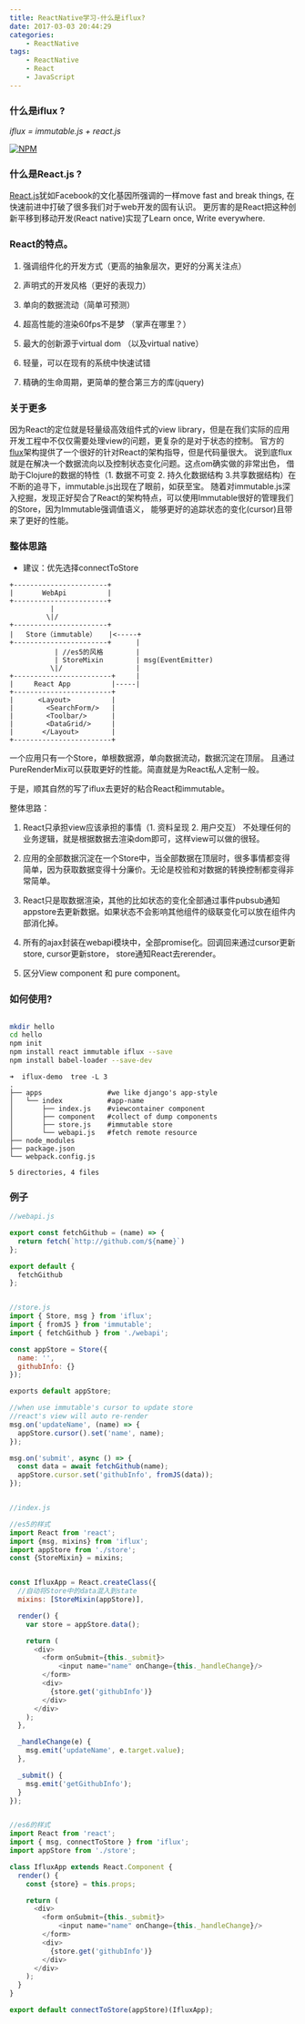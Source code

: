 ```yaml
---
title: ReactNative学习-什么是iflux?
date: 2017-03-03 20:44:29
categories:
    - ReactNative
tags: 
    - ReactNative
    - React
    - JavaScript
---
```


### 什么是iflux ?

*iflux = immutable.js + react.js*


[![NPM](https://nodei.co/npm/iflux.png?downloads=true&downloadRank=true&stars=true)](https://nodei.co/npm/iflux/)


### 什么是React.js ?
[React.js](http://facebook.github.io/react/)犹如Facebook的文化基因所强调的一样move fast and break things, 在快速前进中打破了很多我们对于web开发的固有认识。
更厉害的是React把这种创新平移到移动开发(React native)实现了Learn once, Write everywhere.


### React的特点。

1. 强调组件化的开发方式（更高的抽象层次，更好的分离关注点）

2. 声明式的开发风格（更好的表现力）

3. 单向的数据流动（简单可预测）

4. 超高性能的渲染60fps不是梦 （掌声在哪里？）

5. 最大的创新源于virtual dom （以及virtual native）

6. 轻量，可以在现有的系统中快速试错

7. 精确的生命周期，更简单的整合第三方的库(jquery)


### 关于更多

因为React的定位就是轻量级高效组件式的view library，但是在我们实际的应用开发工程中不仅仅需要处理view的问题，更复杂的是对于状态的控制。
官方的[flux](https://facebook.github.io/flux/docs/overview.html)架构提供了一个很好的针对React的架构指导，但是代码量很大。
说到底flux就是在解决一个数据流向以及控制状态变化问题。这点om确实做的非常出色，
借助于Clojure的数据的特性（1. 数据不可变 2. 持久化数据结构 3.共享数据结构）在不断的追寻下，immutable.js出现在了眼前，如获至宝。
随着对immutable.js深入挖掘，发现正好契合了React的架构特点，可以使用Immutable很好的管理我们的Store，因为Immutable强调值语义，
能够更好的追踪状态的变化(cursor)且带来了更好的性能。


### 整体思路

* 建议：优先选择connectToStore 

```
+-----------------------+
|       WebApi          |
+-----------------------+
          |  
         \|/
+-----------------------+
|   Store（immutable）   |<-----+
+-----------------------+      |
           | //es5的风格        |
           | StoreMixin        | msg(EventEmitter)
          \|/                  |
+------------------------+     |
|     React App          |-----|
+------------------------+
|      <Layout>          |
|        <SearchForm/>   |
|        <Toolbar/>      |
|        <DataGrid/>     |
|       </Layout>        |
+------------------------+
```

一个应用只有一个Store，单根数据源，单向数据流动，数据沉淀在顶层。
且通过PureRenderMix可以获取更好的性能。简直就是为React私人定制一般。

于是，顺其自然的写了iflux去更好的粘合React和immutable。

整体思路：

1. React只承担view应该承担的事情（1. 资料呈现 2. 用户交互） 不处理任何的业务逻辑，就是根据数据去渲染dom即可，这样view可以做的很轻。

2. 应用的全部数据沉淀在一个Store中，当全部数据在顶层时，很多事情都变得简单，因为获取数据变得十分廉价。无论是校验和对数据的转换控制都变得非常简单。

3. React只是取数据渲染，其他的比如状态的变化全部通过事件pubsub通知appstore去更新数据。如果状态不会影响其他组件的级联变化可以放在组件内部消化掉。

4. 所有的ajax封装在webapi模块中，全部promise化。回调回来通过cursor更新store, cursor更新store， store通知React去rerender。

5. 区分View component 和 pure component。



### 如何使用?

```sh

mkdir hello
cd hello
npm init
npm install react immutable iflux --save
npm install babel-loader --save-dev

```

```
➜  iflux-demo  tree -L 3
.
├── apps                #we like django's app-style
│   └── index           #app-name
│       ├── index.js    #viewcontainer component
│       ├── component   #collect of dump components
│       ├── store.js    #immutable store
│       └── webapi.js   #fetch remote resource
├── node_modules
├── package.json
└── webpack.config.js

5 directories, 4 files

```

### 例子

```javascript
//webapi.js

export const fetchGithub = (name) => {
  return fetch(`http://github.com/${name}`)
};

export default {
  fetchGithub
};


//store.js
import { Store, msg } from 'iflux';
import { fromJS } from 'immutable';
import { fetchGithub } from './webapi';

const appStore = Store({
  name: '',
  githubInfo: {}
});

exports default appStore;

//when use immutable's cursor to update store
//react's view will auto re-render
msg.on('updateName', (name) => {
  appStore.cursor().set('name', name);
});

msg.on('submit', async () => {
  const data = await fetchGithub(name);
  appStore.cursor.set('githubInfo', fromJS(data));
});


//index.js

//es5的样式
import React from 'react';
import {msg, mixins} from 'iflux';
import appStore from './store';
const {StoreMixin} = mixins;


const IfluxApp = React.createClass({
  //自动将Store中的data混入到state
  mixins: [StoreMixin(appStore)],

  render() {
    var store = appStore.data();

    return (
      <div>
        <form onSubmit={this._submit}>
            <input name="name" onChange={this._handleChange}/>
        </form>
        <div>
          {store.get('githubInfo')}
        </div>
      </div>
    );
  },

  _handleChange(e) {
    msg.emit('updateName', e.target.value);
  },

  _submit() {
    msg.emit('getGithubInfo');
  }
});


//es6的样式
import React from 'react';
import { msg, connectToStore } from 'iflux';
import appStore from './store';

class IfluxApp extends React.Component {
  render() {
    const {store} = this.props;

    return (
      <div>
        <form onSubmit={this._submit}>
            <input name="name" onChange={this._handleChange}/>
        </form>
        <div>
          {store.get('githubInfo')}
        </div>
      </div>
    );
  }
}

export default connectToStore(appStore)(IfluxApp);
```


